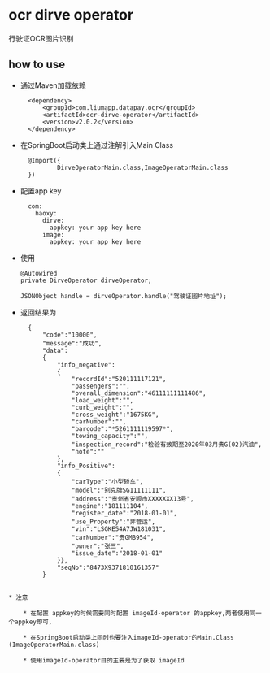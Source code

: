 # ocr dirve operator

行驶证OCR图片识别

## how to use

* 通过Maven加载依赖
                
        <dependency>
            <groupId>com.liumapp.datapay.ocr</groupId>
            <artifactId>ocr-dirve-operator</artifactId>
            <version>v2.0.2</version>
        </dependency>
                    
* 在SpringBoot启动类上通过注解引入Main Class

        @Import({
                DirveOperatorMain.class,ImageOperatorMain.class
        })        
        
* 配置app key

        com:
          haoxy:
            dirve:
              appkey: your app key here
            image:
              appkey: your app key here  
* 使用

      @Autowired
      private DirveOperator dirveOperator;
      
      JSONObject handle = dirveOperator.handle("驾驶证图片地址");
                       
* 返回结果为
  ```
    {
        "code":"10000",
        "message":"成功",
        "data":
        {
            "info_negative":
            {
                "recordId":"520111117121",
                "passengers":"",
                "overall_dimension":"46111111111486",
                "load_weight":"",
                "curb_weight":"",
                "cross_weight":"1675KG",
                "carNumber":"",
                "barcode":"*5261111119597*",
                "towing_capacity":"",
                "inspection_record":"检验有效期至2020年03月贵G(02)汽油",
                "note":""
            },
            "info_Positive":
            {
                "carType":"小型轿车",
                "model":"别克牌SG11111111",
                "address":"贵州省安顺市XXXXXXX13号",
                "engine":"181111104",
                "register_date":"2018-01-01",
                "use_Property":"非营运",
                "vin":"LSGKE54A7JW181031",
                "carNumber":"贵GMB954",
                "owner":"张三",
                "issue_date":"2018-01-01"
            }},
            "seqNo":"8473X9371810161357"
        }
```
    
* 注意

    * 在配置 appkey的时候需要同时配置 imageId-operator 的appkey,两者使用同一个appkey即可,
    
    * 在SpringBoot启动类上同时也要注入imageId-operator的Main.Class (ImageOperatorMain.class)
    
    * 使用imageId-operator目的主要是为了获取 imageId
    